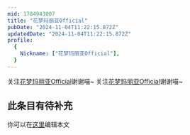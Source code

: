 ```yaml
---
mid: 1784943007
title: "花梦玛丽亚Official"
pubDate: "2024-11-04T11:22:15.872Z"
updatedDate: "2024-11-04T11:22:15.872Z"
profile:
  {
    Nickname: ["花梦玛丽亚Official"],
  }
---
```


关注[花梦玛丽亚Official](https://space.bilibili.com/1784943007)谢谢喵~ 关注[花梦玛丽亚Official](https://space.bilibili.com/1784943007)谢谢喵~

## 此条目有待补充
你可以在[这里](https://github.com/Yuhanawa/VTuber.ICU-Content/edit/master/v/花梦玛丽亚Official/index.md)编辑本文
